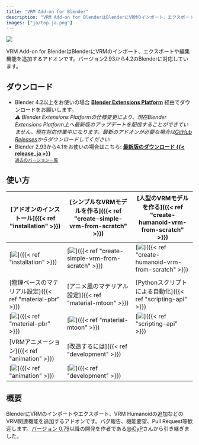 ```yaml
---
title: "VRM Add-on for Blender"
description: "VRM Add-on for BlenderはBlenderにVRMのインポート、エクスポートや編集機能を追加するアドオンです。"
images: ["ja/top.ja.png"]
---
```


<style>
main header {
  display: none;
}

main article.prose section :where(p, img):not(:where([class~=not-prose] *)) {
  margin-top: 0;
}
</style>

![](top.ja.png)

VRM Add-on for BlenderはBlenderにVRMのインポート、エクスポートや編集機能を追加するアドオンです。バージョン2.93から4.2のBlenderに対応しています。

## ダウンロード

- Blender 4.2以上をお使いの場合 [**Blender Extensions Platform**](https://extensions.blender.org/add-ons/vrm) 経由でダウンロードをお願いします。 \
  _⚠️ Blender Extensions Platformの仕様変更により、現在Blender Extensions Platform上へ最新版のアップデートを配信することができていません。現在対応作業中になります。最新のアドオンが必要な場合は[GitHub Releases](https://github.com/saturday06/VRM-Addon-for-Blender/releases)からダウンロードしてください._
- Blender 2.93から4.1をお使いの場合はこちら: **[最新版のダウンロード {{< release_ja >}}](https://vrm-addon-for-blender.info/releases/VRM_Addon_for_Blender-release.zip)** \
  <small>[過去のバージョン一覧](https://github.com/saturday06/VRM-Addon-for-Blender/releases)</small>

## 使い方

| [アドオンのインストール]({{< ref "installation" >}})     | [シンプルなVRMモデルを作る]({{< ref "create-simple-vrm-from-scratch" >}}) | [人型のVRMモデルを作る]({{< ref "create-humanoid-vrm-from-scratch" >}}) |
| -------------------------------------------------------- | ------------------------------------------------------------------------- | ----------------------------------------------------------------------- |
| [![](installation.png)]({{< ref "installation" >}})      | [![](simple.gif)]({{< ref "create-simple-vrm-from-scratch" >}})           | [![](humanoid.gif)]({{< ref "create-humanoid-vrm-from-scratch" >}})     |
|                                                          |                                                                           |                                                                         |
| [物理ベースのマテリアル設定]({{< ref "material-pbr" >}}) | [アニメ風のマテリアル設定]({{< ref "material-mtoon" >}})                  | [Pythonスクリプトによる自動化]({{< ref "scripting-api" >}})             |
| [![](material_pbr.gif)]({{< ref "material-pbr" >}})      | [![](material_mtoon.gif)]({{< ref "material-mtoon" >}})                   | [![](scripting_api.png)]({{< ref "scripting-api" >}})                   |
| [VRMアニメーション]({{< ref "animation" >}})             | [改造するには]({{< ref "development" >}})                                 |                                                                         |
| [![](animation.gif)]({{< ref "animation" >}})            | [![](animation.gif)]({{< ref "development" >}})                           |                                                                         |

## 概要

BlenderにVRMのインポートやエクスポート、VRM Humanoidの追加などのVRM関連機能を追加するアドオンです。バグ報告、機能要望、Pull Request等歓迎します。[バージョン 0.79](https://github.com/iCyP/VRM_IMPORTER_for_Blender2_8/releases/tag/0.79)以降の開発を作者である[@iCyP](https://github.com/iCyP)さんから引き継ぎました。
